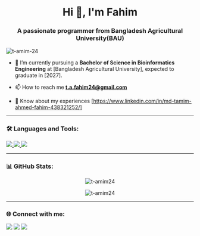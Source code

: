 <h1 align="center">Hi 👋, I'm Fahim</h1>
<h3 align="center">A passionate programmer from Bangladesh Agricultural University(BAU)</h3>

<p align="left"> <img src="https://komarev.com/ghpvc/?username=t-amim24&label=Profile%20views&color=0e75b6&style=flat" alt="t-amim-24" /> </p>

- 🌱 I’m currently pursuing a **Bachelor of Science in Bioinformatics Engineering** at [Bangladesh Agricultural University], expected to graduate in [2027].
- 📫 How to reach me **t.a.fahim24@gmail.com**

- 📄 Know about my experiences [https://www.linkedin.com/in/md-tamim-ahmed-fahim-438321252/]

---

### 🛠️ Languages and Tools:

<p align="left">
  <a href="https://www.python.org/" target="_blank"> <img src="https://img.shields.io/badge/Python-3776AB?style=for-the-badge&logo=python&logoColor=white"/> </a>
  <a href="https://www.oracle.com/java/" target="_blank"> 
  <img src="https://img.shields.io/badge/Java-007396?style=for-the-badge&logo=java&logoColor=white"/> 
</a>

<a href="https://isocpp.org/" target="_blank"> 
  <img src="https://img.shields.io/badge/C++-00599C?style=for-the-badge&logo=c%2B%2B&logoColor=white"/> 
</a>

  <!-- Add more badges here -->
</p>

---

### 📊 GitHub Stats:

<p align="center">
  <img src="https://github-readme-stats.vercel.app/api?username=t-amim24&show_icons=true&locale=en" alt="t-amim24" />
</p>

<p align="center">
  <img src="https://github-readme-streak-stats.herokuapp.com/?user=t-amim24" alt="t-amim24" />
</p>

---

### 🌐 Connect with me:

<p align="left">
  <a href="https://www.linkedin.com/in/md-tamim-ahmed-fahim-438321252/" target="blank"><img src="https://img.shields.io/badge/LinkedIn-blue?style=for-the-badge&logo=linkedin&logoColor=white"/></a>
  <a href="https://x.com/t_amim24" target="blank"><img src="https://img.shields.io/badge/Twitter-blue?style=for-the-badge&logo=twitter&logoColor=white"/></a>
  <a href="mailto:t.a.fahim24.com"><img src="https://img.shields.io/badge/Email-D14836?style=for-the-badge&logo=gmail&logoColor=white"/></a>
</p>
